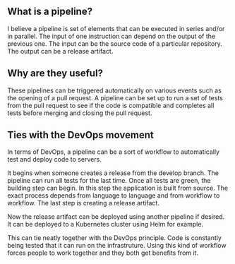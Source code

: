 ## What is a pipeline?

I believe a pipeline is set of elements that can be executed in series and/or in parallel. The input of one instruction can depend on the output of the previous one. The input can be the source code of a particular repository. The output can be a release artifact.

## Why are they useful?

These pipelines can be triggered automatically on various events such as the opening of a pull request. A pipeline can be set up to run a set of tests from the pull request to see if the code is compatible and completes all tests before merging and closing the pull request.

## Ties with the DevOps movement

In terms of DevOps, a pipeline can be a sort of workflow to automatically test and deploy code to servers.

It begins when someone creates a release from the develop branch. The pipeline can run all tests for the last time. Once all tests are green, the building step can begin. In this step the application is built from source. The exact process depends from language to language and from workflow to workflow. The last step is creating a release artifact.

Now the release artifact can be deployed using another pipeline if desired. It can be deployed to a Kubernetes cluster using Helm for example.

This can tie neatly together with the DevOps principle. Code is constantly being tested that it can run on the infrastruture. Using this kind of workflow forces people to work together and they both get benefits from it.
